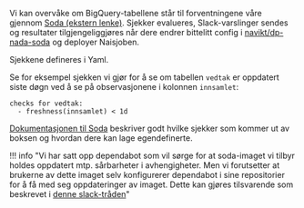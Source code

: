 Vi kan overvåke om BigQuery-tabellene står til forventningene våre gjennom [Soda (ekstern lenke)](https://www.soda.io).
Sjekker evalueres, Slack-varslinger sendes og resultater tilgjengeliggjøres når dere endrer bittelitt config i [navikt/dp-nada-soda](https://github.com/navikt/dp-nada-soda) og deployer Naisjoben.

Sjekkene defineres i Yaml.

Se for eksempel sjekken vi gjør for å se om tabellen `vedtak` er oppdatert siste døgn ved å se på observasjonene i kolonnen `innsamlet`:

```
checks for vedtak:
  - freshness(innsamlet) < 1d
```

[Dokumentasjonen til Soda](https://docs.soda.io/soda-cl/soda-cl-overview.html) beskriver godt hvilke sjekker som kommer ut av boksen og hvordan dere kan lage egendefinerte.
 
!!! info "Vi har satt opp dependabot som vil sørge for at soda-imaget vi tilbyr holdes oppdatert mtp. sårbarheter i avhengigheter. Men vi forutsetter at brukerne av dette imaget selv konfigurerer dependabot i sine repositorier for å få med seg oppdateringer av imaget. Dette kan gjøres tilsvarende som beskrevet i [denne slack-tråden](https://nav-it.slack.com/archives/CK37WRHU6/p1742300621926849?thread_ts=1742299234.667189&cid=CK37WRHU6)"
